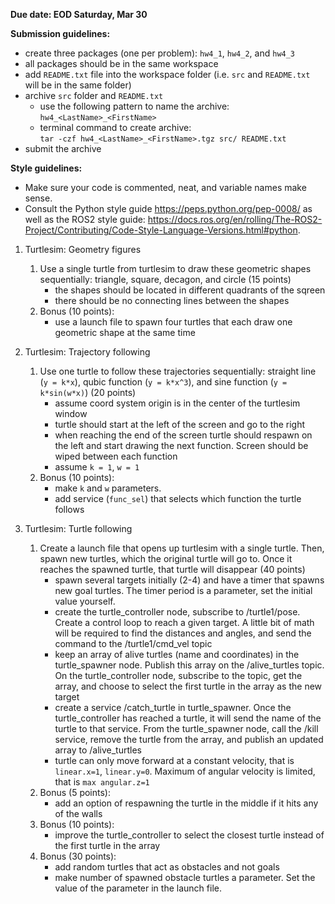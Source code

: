 **Due date: EOD Saturday, Mar 30**

**Submission guidelines:**

* create three packages (one per problem): `hw4_1`, `hw4_2`, and `hw4_3`
* all packages should be in the same workspace
* add `README.txt` file into the workspace folder (i.e. `src` and `README.txt` will be in the same folder)
* archive `src` folder and `README.txt`
    * use the following pattern to name the archive:\
     `hw4_<LastName>_<FirstName>`
    * terminal command to create archive:\
    `tar -czf hw4_<LastName>_<FirstName>.tgz src/ README.txt`
* submit the archive

**Style guidelines:**
* Make sure your code is commented, neat, and variable names make sense. 
* Consult the Python style guide https://peps.python.org/pep-0008/ as well as the ROS2 style guide: https://docs.ros.org/en/rolling/The-ROS2-Project/Contributing/Code-Style-Language-Versions.html#python. 

1. Turtlesim: Geometry figures 
    1. Use a single turtle from turtlesim to draw these geometric shapes sequentially: triangle, square, decagon, and circle (15 points)
        * the shapes should be located in different quadrants of the sqreen
        * there should be no connecting lines between the shapes
    2. Bonus (10 points):
        * use a launch file to spawn four turtles that each draw one geometric shape at the same time 

2. Turtlesim: Trajectory following
    1. Use one turtle to follow these trajectories sequentially: straight line (`y = k*x`), qubic function (`y = k*x^3`), and sine function (`y = k*sin(w*x)`) (20 points)
        * assume coord system origin is in the center of the turtlesim window
        * turtle should start at the left of the screen and go to the right
        * when reaching the end of the screen turtle should respawn on the left and start drawing the next function. Screen should be wiped between each function
        * assume `k = 1`, `w = 1`
    2. Bonus (10 points):
        * make `k` and `w` parameters.
        * add service (`func_sel`) that selects which function the turtle follows

3. Turtlesim: Turtle following
    1. Create a launch file that opens up turtlesim with a single turtle. Then, spawn new turtles, which the original turtle will go to. Once it reaches the spawned turtle, that turtle will disappear (40 points)
        * spawn several targets initially (2-4) and have a timer that spawns new goal turtles. The timer period is a parameter, set the initial value yourself.
        * create the turtle_controller node, subscribe to /turtle1/pose. Create a control loop to reach a given target. A little bit of math will be required to find the distances and angles, and send the 
        command to the /turtle1/cmd_vel topic
        * keep an array of alive turtles (name and coordinates) in the turtle_spawner node. Publish this array on the /alive_turtles topic. On the turtle_controller node, subscribe to the topic, get the array, and choose to select the first turtle in the array as the new target
        * create a service /catch_turtle in turtle_spawner. Once the turtle_controller has reached a turtle, it will send the name of the turtle to that service. From the turtle_spawner node, call the /kill service, remove the turtle from the array, and publish an updated array to /alive_turtles
        * turtle can only move forward at a constant velocity, that is `linear.x=1`, `linear.y=0`. Maximum of angular velocity is limited, that is `max angular.z=1`
    2. Bonus (5 points):
        * add an option of respawning the turtle in the middle if it hits any of the walls
    3. Bonus (10 points):
        * improve the turtle_controller to select the closest turtle instead of the first turtle in the array
    4. Bonus (30 points):
        * add random turtles that act as obstacles and not goals
        * make number of spawned obstacle turtles a parameter. Set the value of the parameter in the launch file.

